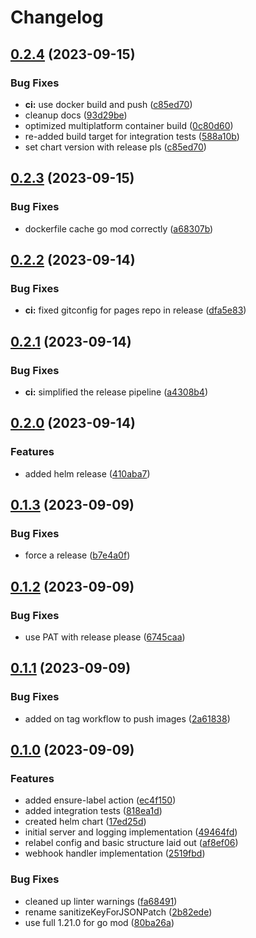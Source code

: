 # Changelog

## [0.2.4](https://github.com/pdylanross/kube-resource-relabel-webhook/compare/v0.2.3...v0.2.4) (2023-09-15)


### Bug Fixes

* **ci:** use docker build and push ([c85ed70](https://github.com/pdylanross/kube-resource-relabel-webhook/commit/c85ed70093d049ad10b4bf15bd984a4d91209829))
* cleanup docs ([93d29be](https://github.com/pdylanross/kube-resource-relabel-webhook/commit/93d29befad35727b4151e6a76396285df822fec4))
* optimized multiplatform container build ([0c80d60](https://github.com/pdylanross/kube-resource-relabel-webhook/commit/0c80d600935b07205f0e1307d25a951387ad1b2d))
* re-added build target for integration tests ([588a10b](https://github.com/pdylanross/kube-resource-relabel-webhook/commit/588a10bd2e9694062c251e525623e2b15fb432ac))
* set chart version with release pls ([c85ed70](https://github.com/pdylanross/kube-resource-relabel-webhook/commit/c85ed70093d049ad10b4bf15bd984a4d91209829))

## [0.2.3](https://github.com/pdylanross/kube-resource-relabel-webhook/compare/v0.2.2...v0.2.3) (2023-09-15)


### Bug Fixes

* dockerfile cache go mod correctly ([a68307b](https://github.com/pdylanross/kube-resource-relabel-webhook/commit/a68307b44306e941c138c1cd0208b1a6add0b4a0))

## [0.2.2](https://github.com/pdylanross/kube-resource-relabel-webhook/compare/v0.2.1...v0.2.2) (2023-09-14)


### Bug Fixes

* **ci:** fixed gitconfig for pages repo in release ([dfa5e83](https://github.com/pdylanross/kube-resource-relabel-webhook/commit/dfa5e83c58bdd2566be4d9718fc777a1cb59dcf2))

## [0.2.1](https://github.com/pdylanross/kube-resource-relabel-webhook/compare/v0.2.0...v0.2.1) (2023-09-14)


### Bug Fixes

* **ci:** simplified the release pipeline ([a4308b4](https://github.com/pdylanross/kube-resource-relabel-webhook/commit/a4308b4ba64b2b0d0435a7659540e821fd3bd0d9))

## [0.2.0](https://github.com/pdylanross/kube-resource-relabel-webhook/compare/v0.1.3...v0.2.0) (2023-09-14)


### Features

* added helm release ([410aba7](https://github.com/pdylanross/kube-resource-relabel-webhook/commit/410aba7155bacb6bc10dbac93ce2b1f60f75e716))

## [0.1.3](https://github.com/pdylanross/kube-resource-relabel-webhook/compare/v0.1.2...v0.1.3) (2023-09-09)


### Bug Fixes

* force a release ([b7e4a0f](https://github.com/pdylanross/kube-resource-relabel-webhook/commit/b7e4a0f71d40b4f64e1f828f67fc4cbea477b1eb))

## [0.1.2](https://github.com/pdylanross/kube-resource-relabel-webhook/compare/v0.1.1...v0.1.2) (2023-09-09)


### Bug Fixes

* use PAT with release please ([6745caa](https://github.com/pdylanross/kube-resource-relabel-webhook/commit/6745caa1e359d7f696d2c65663a55760a72846c0))

## [0.1.1](https://github.com/pdylanross/kube-resource-relabel-webhook/compare/v0.1.0...v0.1.1) (2023-09-09)


### Bug Fixes

* added on tag workflow to push images ([2a61838](https://github.com/pdylanross/kube-resource-relabel-webhook/commit/2a618384f5593bb38c28c75ea62f86903c6ca3eb))

## [0.1.0](https://github.com/pdylanross/kube-resource-relabel-webhook/compare/v0.0.1...v0.1.0) (2023-09-09)


### Features

* added ensure-label action ([ec4f150](https://github.com/pdylanross/kube-resource-relabel-webhook/commit/ec4f15061e40cba35afbd2a033c29a3c3d5801b8))
* added integration tests ([818ea1d](https://github.com/pdylanross/kube-resource-relabel-webhook/commit/818ea1d665e4dbe11e2b9e4bf70fab906fe60828))
* created helm chart ([17ed25d](https://github.com/pdylanross/kube-resource-relabel-webhook/commit/17ed25d176364c1d9187a225d04d45bf780f9809))
* initial server and logging implementation ([49464fd](https://github.com/pdylanross/kube-resource-relabel-webhook/commit/49464fdcda43e9ae9e37a03cc68b25fc75705b30))
* relabel config and basic structure laid out ([af8ef06](https://github.com/pdylanross/kube-resource-relabel-webhook/commit/af8ef065daddd62b1be12b71bca63e505a8afc63))
* webhook handler implementation ([2519fbd](https://github.com/pdylanross/kube-resource-relabel-webhook/commit/2519fbd0778265c0d432629cfd79086d19626956))


### Bug Fixes

* cleaned up linter warnings ([fa68491](https://github.com/pdylanross/kube-resource-relabel-webhook/commit/fa6849108d38b45d2907ed27b75e80096eb418ea))
* rename sanitizeKeyForJSONPatch ([2b82ede](https://github.com/pdylanross/kube-resource-relabel-webhook/commit/2b82ede1a6ddb7aee29618964a4e124380230551))
* use full 1.21.0 for go mod ([80ba26a](https://github.com/pdylanross/kube-resource-relabel-webhook/commit/80ba26a5e08f8a5b1b010b3fd253594d6317e6a8))
